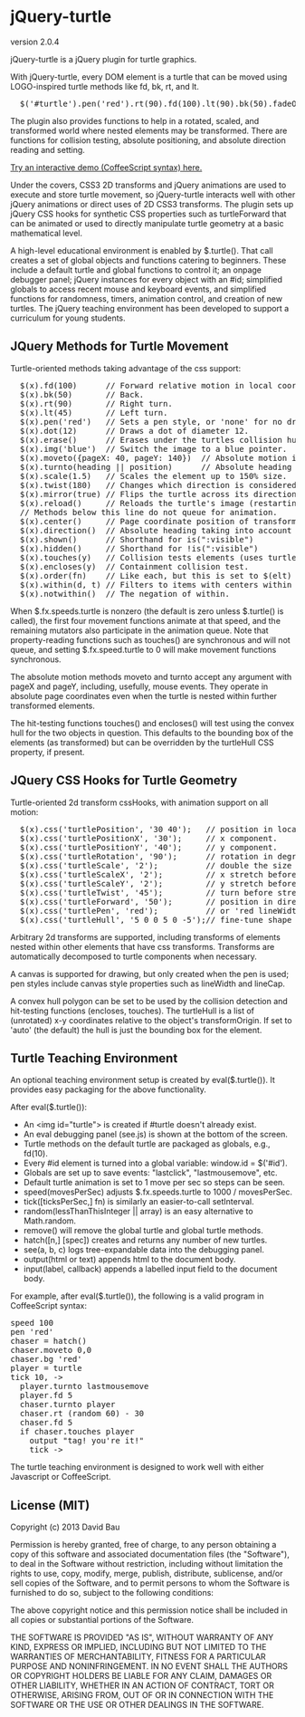 jQuery-turtle
=============

version 2.0.4

jQuery-turtle is a jQuery plugin for turtle graphics.

With jQuery-turtle, every DOM element is a turtle that can be
moved using LOGO-inspired turtle methods like fd, bk, rt, and lt.
<pre>
  $('#turtle').pen('red').rt(90).fd(100).lt(90).bk(50).fadeOut();
</pre>
The plugin also provides functions to help in a rotated,
scaled, and transformed world where nested elements may be
transformed.  There are functions for collision testing, absolute
positioning, and absolute direction reading and setting.

[Try an interactive demo (CoffeeScript syntax) here.](
http://davidbau.github.io/jquery-turtle/demo.html)

Under the covers, CSS3 2D transforms and jQuery animations are
used to execute and store turtle movement, so jQuery-turtle
interacts well with other jQuery animations or direct uses of
2D CSS3 transforms.  The plugin sets up jQuery CSS hooks for
synthetic CSS properties such as turtleForward that can be
animated or used to directly manipulate turtle geometry at a basic
mathematical level.

A high-level educational environment is enabled by $.turtle().
That call creates a set of global objects and functions
catering to beginners.  These include a default turtle
and global functions to control it; an onpage debugger panel;
jQuery instances for every object with an #id; simplified
globals to access recent mouse and keyboard events, and
simplified functions for randomness, timers, animation control,
and creation of new turtles.  The jQuery teaching environment
has been developed to support a curriculum for young students.

JQuery Methods for Turtle Movement
----------------------------------

Turtle-oriented methods taking advantage of the css support:
<pre>
  $(x).fd(100)      // Forward relative motion in local coordinates.
  $(x).bk(50)       // Back.
  $(x).rt(90)       // Right turn.
  $(x).lt(45)       // Left turn.
  $(x).pen('red')   // Sets a pen style, or 'none' for no drawing.
  $(x).dot(12)      // Draws a dot of diameter 12.
  $(x).erase()      // Erases under the turtles collision hull.
  $(x).img('blue')  // Switch the image to a blue pointer.  May use any url.
  $(x).moveto({pageX: 40, pageY: 140})  // Absolute motion in page coordinates.
  $(x).turnto(heading || position)      // Absolute heading adjustment.
  $(x).scale(1.5)   // Scales the element up to 150% size.
  $(x).twist(180)   // Changes which direction is considered "forward".
  $(x).mirror(true) // Flips the turtle across its direction axis.
  $(x).reload()     // Reloads the turtle's image (restarting animated gifs)
  // Methods below this line do not queue for animation.
  $(x).center()     // Page coordinate position of transform-origin.
  $(x).direction()  // Absolute heading taking into account nested transforms.
  $(x).shown()      // Shorthand for is(":visible")
  $(x).hidden()     // Shorthand for !is(":visible")
  $(x).touches(y)   // Collision tests elements (uses turtleHull if present).
  $(x).encloses(y)  // Containment collision test.
  $(x).order(fn)    // Like each, but this is set to $(elt) instead of elt.
  $(x).within(d, t) // Filters to items with centers within d of t.center().
  $(x).notwithin()  // The negation of within.
</pre>

When $.fx.speeds.turtle is nonzero (the default is zero unless
$.turtle() is called), the first four movement functions animate
at that speed, and the remaining mutators also participate in the
animation queue.  Note that property-reading functions such as
touches() are synchronous and will not queue, and setting
$.fx.speed.turtle to 0 will make movement functions synchronous.

The absolute motion methods moveto and turnto accept any argument
with pageX and pageY, including, usefully, mouse events.  They
operate in absolute page coordinates even when the turtle is nested
within further transformed elements.

The hit-testing functions touches() and encloses() will test using
the convex hull for the two objects in question. This defaults to
the bounding box of the elements (as transformed) but can be overridden
by the turtleHull CSS property, if present.

JQuery CSS Hooks for Turtle Geometry
------------------------------------

Turtle-oriented 2d transform cssHooks, with animation support on all
motion:

<pre>
  $(x).css('turtlePosition', '30 40');   // position in local coordinates.
  $(x).css('turtlePositionX', '30');     // x component.
  $(x).css('turtlePositionY', '40');     // y component.
  $(x).css('turtleRotation', '90');      // rotation in degrees.
  $(x).css('turtleScale', '2');          // double the size of any element.
  $(x).css('turtleScaleX', '2');         // x stretch before rotate after twist.
  $(x).css('turtleScaleY', '2');         // y stretch before rotate after twist.
  $(x).css('turtleTwist', '45');         // turn before stretching.
  $(x).css('turtleForward', '50');       // position in direction of rotation.
  $(x).css('turtlePen', 'red');          // or 'red lineWidth 2px' etc.
  $(x).css('turtleHull', '5 0 0 5 0 -5');// fine-tune shape for collisions.
</pre>

Arbitrary 2d transforms are supported, including transforms of elements
nested within other elements that have css transforms. Transforms are
automatically decomposed to turtle components when necessary.

A canvas is supported for drawing, but only created when the pen is
used; pen styles include canvas style properties such as lineWidth
and lineCap.

A convex hull polygon can be set to be used by the collision detection
and hit-testing functions (encloses, touches).  The turtleHull is a list
of (unrotated) x-y coordinates relative to the object's transformOrigin.
If set to 'auto' (the default) the hull is just the bounding box for the
element.

Turtle Teaching Environment
---------------------------

An optional teaching environment setup is created by eval($.turtle()).
It provides easy packaging for the above functionality.

After eval($.turtle()):
  * An &lt;img id="turtle"&gt; is created if #turtle doesn't already exist.
  * An eval debugging panel (see.js) is shown at the bottom of the screen.
  * Turtle methods on the default turtle are packaged as globals, e.g., fd(10).
  * Every #id element is turned into a global variable: window.id = $('#id').
  * Globals are set up to save events: "lastclick", "lastmousemove", etc.
  * Default turtle animation is set to 1 move per sec so steps can be seen.
  * speed(movesPerSec) adjusts $.fx.speeds.turtle to 1000 / movesPerSec.
  * tick([ticksPerSec,] fn) is similarly an easier-to-call setInterval.
  * random(lessThanThisInteger || array) is an easy alternative to Math.random.
  * remove() will remove the global turtle and global turtle methods.
  * hatch([n,] [spec]) creates and returns any number of new turtles.
  * see(a, b, c) logs tree-expandable data into the debugging panel.
  * output(html or text) appends html to the document body.
  * input(label, callback) appends a labelled input field to the document body.

For example, after eval($.turtle()), the following is a valid program
in CoffeeScript syntax:

<pre>
speed 100
pen 'red'
chaser = hatch()
chaser.moveto 0,0
chaser.bg 'red'
player = turtle
tick 10, ->
  player.turnto lastmousemove
  player.fd 5
  chaser.turnto player
  chaser.rt (random 60) - 30
  chaser.fd 5
  if chaser.touches player
    output "tag! you're it!"
    tick ->
</pre>

The turtle teaching environment is designed to work well with either
Javascript or CoffeeScript.

License (MIT)
-------------

Copyright (c) 2013 David Bau

Permission is hereby granted, free of charge, to any person obtaining a copy
of this software and associated documentation files (the "Software"), to deal
in the Software without restriction, including without limitation the rights
to use, copy, modify, merge, publish, distribute, sublicense, and/or sell
copies of the Software, and to permit persons to whom the Software is
furnished to do so, subject to the following conditions:

The above copyright notice and this permission notice shall be included in
all copies or substantial portions of the Software.

THE SOFTWARE IS PROVIDED "AS IS", WITHOUT WARRANTY OF ANY KIND, EXPRESS OR
IMPLIED, INCLUDING BUT NOT LIMITED TO THE WARRANTIES OF MERCHANTABILITY,
FITNESS FOR A PARTICULAR PURPOSE AND NONINFRINGEMENT. IN NO EVENT SHALL THE
AUTHORS OR COPYRIGHT HOLDERS BE LIABLE FOR ANY CLAIM, DAMAGES OR OTHER
LIABILITY, WHETHER IN AN ACTION OF CONTRACT, TORT OR OTHERWISE, ARISING FROM,
OUT OF OR IN CONNECTION WITH THE SOFTWARE OR THE USE OR OTHER DEALINGS IN
THE SOFTWARE.


